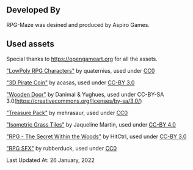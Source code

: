 ## Developed By

RPG-Maze was desined and produced by Aspiro Games.

## Used assets

Special thanks to https://opengameart.org for all the assets.

["LowPoly RPG Characters"](https://opengameart.org/content/lowpoly-rpg-characters) by quaternius, used under [CC0](https://creativecommons.org/publicdomain/zero/1.0/)
  
["3D Pirate Coin"](https://opengameart.org/content/3d-pirate-coin) by acasas, used under [CC-BY 3.0](https://creativecommons.org/licenses/by/3.0/)
  
["Wooden Door"](https://opengameart.org/content/wooden-door) by Danimal & Yughues, used under CC-BY-SA 3.0(https://creativecommons.org/licenses/by-sa/3.0/)
  
["Treasure Pack"](https://opengameart.org/content/treasure-pack) by mehrasaur, used under [CC0](https://creativecommons.org/publicdomain/zero/1.0/)
  
["Isometric Grass Tiles"](https://opengameart.org/content/isometric-grass-tiles) by Jaqueline Martin, used under [CC-BY 4.0](https://creativecommons.org/licenses/by/4.0/)
  
["RPG - The Secret Within the Woods"](https://opengameart.org/content/rpg-the-secret-within-the-woods) by HitCtrl, used under [CC-BY 3.0](https://creativecommons.org/licenses/by/3.0/)

["RPG SFX"](https://opengameart.org/content/80-cc0-rpg-sfx) by rubberduck, used under [CC0](https://creativecommons.org/publicdomain/zero/1.0/)

Last Updated At: 26 January, 2022
